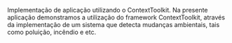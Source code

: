 Implementação de aplicação utilizando o ContextToolkit. Na presente aplicação demonstramos a utilização do framework ContextToolkit, através da implementação de um sistema que detecta mudanças ambientais, tais como poluição, incêndio e etc.
